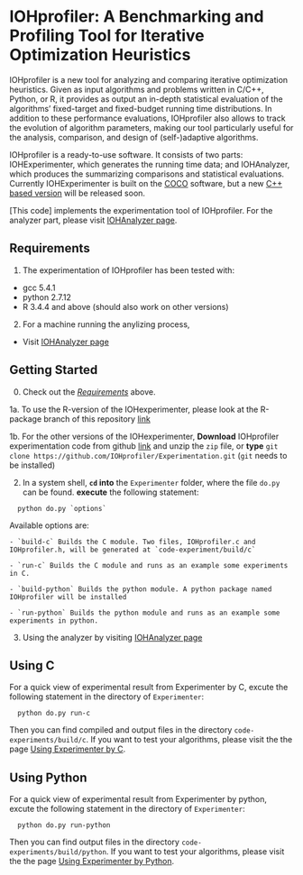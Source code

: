 IOHprofiler: A Benchmarking and Profiling Tool for Iterative Optimization Heuristics
============================================

IOHprofiler is a new tool for analyzing and comparing iterative optimization heuristics.
Given as input algorithms and problems written in C/C++, Python, or R, it provides as output an in-depth statistical evaluation of the algorithms’ fixed-target and fixed-budget running time distributions. In addition to these performance evaluations, IOHprofiler also allows to track the evolution of algorithm parameters, making our tool particularly useful for the analysis, comparison, and design of (self-)adaptive algorithms.

IOHprofiler is a ready-to-use software. It consists of two parts: IOHExperimenter, which generates the running time data; and IOHAnalyzer, which produces the summarizing comparisons and statistical evaluations. Currently IOHExperimenter is built on the [COCO](https://github.com/numbbo/coco) software, but a new [C++ based version](https://github.com/IOHprofiler/IOHexperimenter/tree/NewStructure) will be released soon.

[This code] implements the experimentation tool of IOHprofiler. 
For the analyzer part, please visit [IOHAnalyzer page](https://github.com/IOHprofiler/IOHAnalyzer).




Requirements  <a name="Requirements"></a>
------------
1. The experimentation of IOHprofiler has been tested with:
  - gcc 5.4.1
  - python 2.7.12
  - R 3.4.4 and above (should also work on other versions)
2. For a machine running the anylizing process,
  - Visit [IOHAnalyzer page](https://github.com/IOHprofiler/IOHAnalyzer)


Getting Started <a name="Getting-Started"></a>
---------------
0. Check out the [_Requirements_](#Requirements) above.

1a. To use the R-version of the IOHexperimenter, please look at the R-package branch of this repository [link](https://github.com/IOHprofiler/IOHexperimenter/tree/R-package)

1b. For the other versions of the IOHexperimenter, **Download** IOHprofiler experimentation code from github [link](https://github.com/IOHprofiler/IOHExperimenter) and unzip the `zip` file, or **type** `git clone https://github.com/IOHprofiler/Experimentation.git` (`git` needs to be installed)

2. In a system shell, **`cd` into** the `Experimenter` folder, 
  where the file `do.py` can be found. **execute** the following statement:
  ```
    python do.py `options`
  ```  
  Available options are:

    - `build-c` Builds the C module. Two files, IOHprofiler.c and IOHprofiler.h, will be generated at `code-experiment/build/c`

    - `run-c` Builds the C module and runs as an example some experiments in C.

    - `build-python` Builds the python module. A python package named IOHprofiler will be installed

    - `run-python` Builds the python module and runs as an example some experiments in python.

  
3. Using the analyzer by visiting [IOHAnalyzer page](https://github.com/IOHprofiler/IOHAnalyzer)


Using C <a name="Using-C"></a>
---------------
For a quick view of experimental result from Experimenter by C, excute the following statement in the directory of `Experimenter`: 
```
  python do.py run-c
``` 
Then you can find compiled and output files in the directory `code-experiments/build/c`. If you want to test your algorithms, please visit the the page [Using Experimenter by C](https://github.com/IOHprofiler/IOHExperimenter/tree/master/code-experiments/build/c).


Using Python <a name="Using-Python"></a>
---------------
For a quick view of experimental result from Experimenter by python, excute the following statement in the directory of `Experimenter`: 
```
  python do.py run-python
``` 
Then you can find output files in the directory `code-experiments/build/python`. If you want to test your algorithms, please visit the the page [Using Experimenter by Python](https://github.com/IOHprofiler/IOHExperimenter/tree/master/code-experiments/build/python).

